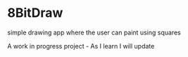 # 8BitDraw
simple drawing app where the user can paint using squares

A work in progress project - As I learn I will update
